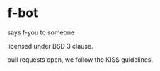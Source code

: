 # f-bot
says f-you to someone


licensed under BSD 3 clause.


pull requests open, we follow the KISS guidelines.

